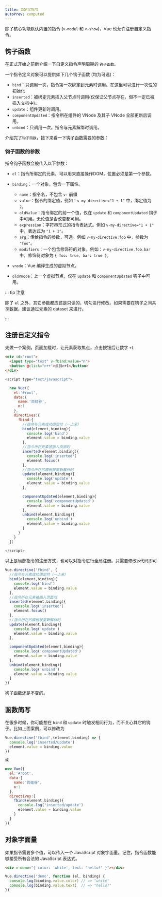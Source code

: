 ```yaml
---
title: 自定义指令
autoPrev: computed
---
```


除了核心功能默认内置的指令 (`v-model` 和 `v-show`)，Vue 也允许注册自定义指令。

## 钩子函数
在正式开始之前新介绍一下自定义指令声明周期的 `钩子函数`。

一个指令定义对象可以提供如下几个钩子函数 (均为可选)：

* `bind`：只调用一次，指令第一次绑定到元素时调用。在这里可以进行一次性的初始化
* `inserted`：被绑定元素插入父节点时调用(仅保证父节点存在，但不一定已被插入文档中)。
* `update`：组件更新时调用。
* `componentUpdated`：指令所在组件的 VNode 及其子 VNode 全部更新后调用。
* `unbind`：只调用一次，指令与元素解绑时调用。

介绍完了`钩子函数`，接下来看一下钩子函数需要的参数：

### 钩子函数的参数

指令钩子函数会被传入以下参数：

* `el`：指令所绑定的元素，可以用来直接操作DOM，位置必须是第一个参数。
* `binding`：一个对象，包含一下属性。

  * `name`：指令名，不包含 `v-` 前缀
  * `value`：指令的绑定值，例如：`v-my-directive="1 + 1"` 中，绑定值为 `2`。
  * `oldValue`：指令绑定的前一个值，仅在 `update` 和 `componentUpdated` 钩子中可用。无论值是否改变都可用。
  * `expression`：字符串形式的指令表达式。例如 `v-my-directive="1 + 1"` 中，表达式为 `"1 + 1"`。
  * `arg`：传给指令的参数，可选。例如 `v-my-directive:foo` 中，参数为 `"foo"`。
  * `modifiers`：一个包含修饰符的对象。例如：`v-my-directive.foo.bar`中，修饰符对象为 `{ foo: true, bar: true }`。

* `vnode`：Vue 编译生成的虚拟节点。
* `oldVnode`：上一个虚拟节点，仅在 `update` 和 `componentUpdated` 钩子中可用。

::: tip 注意

除了 `el` 之外，其它参数都应该是只读的，切勿进行修改。如果需要在钩子之间共享数据，建议通过元素的 dataset 来进行。

:::

## 注册自定义指令

先做一个案例，页面加载时，让元素获取焦点，点击按钮后让数字 `+1`

```html
<div id="root">
  <input type="text" v-fbind:value="n">
  <button @click="n++">点我n+1</button>
</div>
```

```js
<script type="text/javascript">

  new Vue({
    el:'#root',
    data:{
      name:'尚硅谷',
      n:1
    },
    directives:{
      fbind:{
        //指令与元素成功绑定时（一上来）
        bind(element,binding){
          console.log('bind')
          element.value = binding.value
        },
        //指令所在元素被插入页面时
        inserted(element,binding){
          console.log('inserted')
          element.focus()
        },
        //指令所在的模板被重新解析时
        update(element,binding){
          console.log('update')
          element.value = binding.value
        },

        componentUpdated(element,binding){
          console.log('componentUpdated')
          element.value = binding.value
        },
        unbind(element,binding){
          console.log('unbind')
          element.value = binding.value
        }
      }
    }
  })
  
</script>
```

以上是局部指令的注册方式，也可以对指令进行全局注册。只需要修改js代码即可

```js
Vue.directive('fbind', {
  //指令与元素成功绑定时（一上来）
  bind(element,binding){
    console.log('bind')
    element.value = binding.value
  },
  //指令所在元素被插入页面时
  inserted(element,binding){
    console.log('inserted')
    element.focus()
  },
  //指令所在的模板被重新解析时
  update(element,binding){
    console.log('update')
    element.value = binding.value
  },

  componentUpdated(element,binding){
    console.log('componentUpdated')
    element.value = binding.value
  },
  unbind(element,binding){
    console.log('unbind')
    element.value = binding.value
  }
})
```

狗子函数还是不变的。

## 函数简写

在很多时候，你可能想在 `bind` 和 `update` 时触发相同行为，而不关心其它的钩子。比如上面案例，可以修改为

```js
Vue.directive('fbind',(element,binding) => {
  console.log('inserted/update')
  element.value = binding.value
})

或

new Vue({
  el:'#root',
  data:{
    name:'尚硅谷',
    n:1
  },
  directives:{
    fbind(element,binding){
      console.log('inserted/update')
      element.value = binding.value
    }
  }
})
```

## 对象字面量


如果指令需要多个值，可以传入一个 JavaScript 对象字面量。记住，指令函数能够接受所有合法的 JavaScript 表达式。

```html
<div v-demo="{ color: 'white', text: 'hello!' }"></div>
```

```js
Vue.directive('demo', function (el, binding) {
  console.log(binding.value.color) // => "white"
  console.log(binding.value.text)  // => "hello!"
})
```
